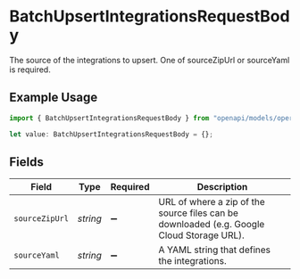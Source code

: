 # BatchUpsertIntegrationsRequestBody

The source of the integrations to upsert. One of sourceZipUrl or sourceYaml is required.

## Example Usage

```typescript
import { BatchUpsertIntegrationsRequestBody } from "openapi/models/operations";

let value: BatchUpsertIntegrationsRequestBody = {};
```

## Fields

| Field                                                                                     | Type                                                                                      | Required                                                                                  | Description                                                                               |
| ----------------------------------------------------------------------------------------- | ----------------------------------------------------------------------------------------- | ----------------------------------------------------------------------------------------- | ----------------------------------------------------------------------------------------- |
| `sourceZipUrl`                                                                            | *string*                                                                                  | :heavy_minus_sign:                                                                        | URL of where a zip of the source files can be downloaded (e.g. Google Cloud Storage URL). |
| `sourceYaml`                                                                              | *string*                                                                                  | :heavy_minus_sign:                                                                        | A YAML string that defines the integrations.                                              |